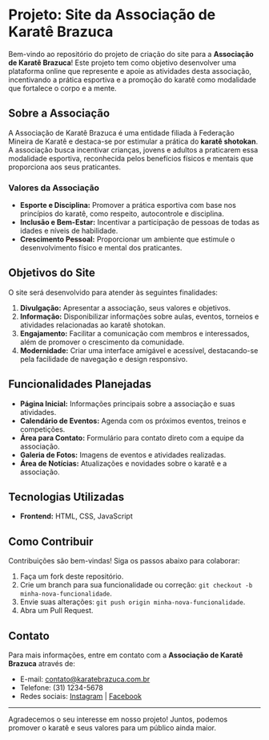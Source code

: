 # Projeto: Site da Associação de Karatê Brazuca

Bem-vindo ao repositório do projeto de criação do site para a **Associação de Karatê Brazuca**! Este projeto tem como objetivo desenvolver uma plataforma online que represente e apoie as atividades desta associação, incentivando a prática esportiva e a promoção do karatê como modalidade que fortalece o corpo e a mente.

## Sobre a Associação

A Associação de Karatê Brazuca é uma entidade filiada à Federação Mineira de Karatê e destaca-se por estimular a prática do **karatê shotokan**. A associação busca incentivar crianças, jovens e adultos a praticarem essa modalidade esportiva, reconhecida pelos benefícios físicos e mentais que proporciona aos seus praticantes.

### Valores da Associação
- **Esporte e Disciplina:** Promover a prática esportiva com base nos princípios do karatê, como respeito, autocontrole e disciplina.
- **Inclusão e Bem-Estar:** Incentivar a participação de pessoas de todas as idades e níveis de habilidade.
- **Crescimento Pessoal:** Proporcionar um ambiente que estimule o desenvolvimento físico e mental dos praticantes.

## Objetivos do Site

O site será desenvolvido para atender às seguintes finalidades:

1. **Divulgação:** Apresentar a associação, seus valores e objetivos.
2. **Informação:** Disponibilizar informações sobre aulas, eventos, torneios e atividades relacionadas ao karatê shotokan.
3. **Engajamento:** Facilitar a comunicação com membros e interessados, além de promover o crescimento da comunidade.
4. **Modernidade:** Criar uma interface amigável e acessível, destacando-se pela facilidade de navegação e design responsivo.

## Funcionalidades Planejadas

- **Página Inicial:** Informações principais sobre a associação e suas atividades.
- **Calendário de Eventos:** Agenda com os próximos eventos, treinos e competições.
- **Área para Contato:** Formulário para contato direto com a equipe da associação.
- **Galeria de Fotos:** Imagens de eventos e atividades realizadas.
- **Área de Notícias:** Atualizações e novidades sobre o karatê e a associação.

## Tecnologias Utilizadas

- **Frontend:** HTML, CSS, JavaScript

## Como Contribuir

Contribuições são bem-vindas! Siga os passos abaixo para colaborar:

1. Faça um fork deste repositório.
2. Crie um branch para sua funcionalidade ou correção: `git checkout -b minha-nova-funcionalidade`.
3. Envie suas alterações: `git push origin minha-nova-funcionalidade`.
4. Abra um Pull Request.

## Contato

Para mais informações, entre em contato com a **Associação de Karatê Brazuca** através de:

- E-mail: contato@karatebrazuca.com.br
- Telefone: (31) 1234-5678
- Redes sociais: [Instagram](https://instagram.com/karatebrazuca) | [Facebook](https://facebook.com/karatebrazuca)

---

Agradecemos o seu interesse em nosso projeto! Juntos, podemos promover o karatê e seus valores para um público ainda maior.
